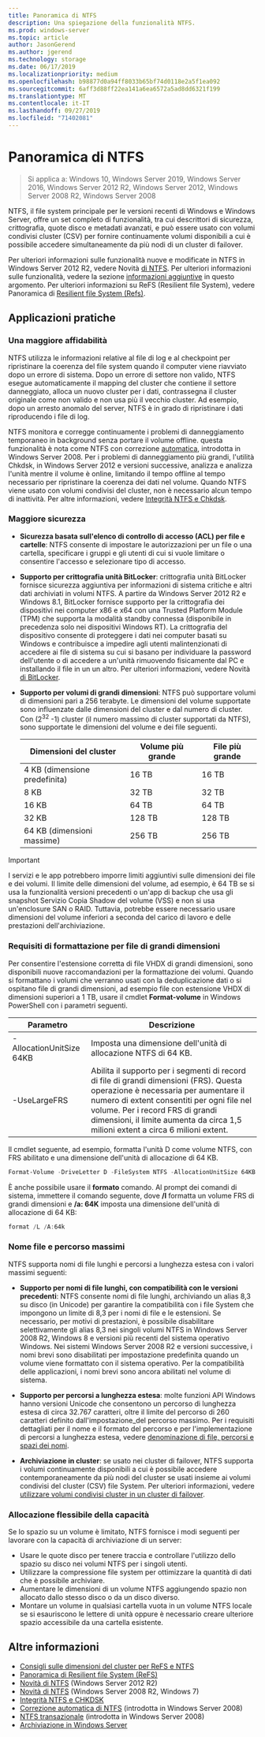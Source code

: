 ```yaml
---
title: Panoramica di NTFS
description: Una spiegazione della funzionalità NTFS.
ms.prod: windows-server
ms.topic: article
author: JasonGerend
ms.author: jgerend
ms.technology: storage
ms.date: 06/17/2019
ms.localizationpriority: medium
ms.openlocfilehash: b98877d0a94ff8033b65bf74d0118e2a5f1ea092
ms.sourcegitcommit: 6aff3d88ff22ea141a6ea6572a5ad8dd6321f199
ms.translationtype: MT
ms.contentlocale: it-IT
ms.lasthandoff: 09/27/2019
ms.locfileid: "71402081"
---
```

# <a name="ntfs-overview"></a>Panoramica di NTFS

>Si applica a: Windows 10, Windows Server 2019, Windows Server 2016, Windows Server 2012 R2, Windows Server 2012, Windows Server 2008 R2, Windows Server 2008

NTFS, il file system principale per le versioni recenti di Windows e Windows Server, offre un set completo di funzionalità, tra cui descrittori di sicurezza, crittografia, quote disco e metadati avanzati, e può essere usato con volumi condivisi cluster (CSV) per fornire continuamente volumi disponibili a cui è possibile accedere simultaneamente da più nodi di un cluster di failover.

Per ulteriori informazioni sulle funzionalità nuove e modificate in NTFS in Windows Server 2012 R2, vedere Novità [di NTFS](https://docs.microsoft.com/previous-versions/windows/it-pro/windows-server-2012-r2-and-2012/dn466520(v%3dws.11)). Per ulteriori informazioni sulle funzionalità, vedere la sezione [informazioni aggiuntive](#additional-information) in questo argomento. Per ulteriori informazioni su ReFS (Resilient file System), vedere Panoramica di [Resilient file System (Refs)](../refs/refs-overview.md).

## <a name="practical-applications"></a>Applicazioni pratiche

### <a name="increased-reliability"></a>Una maggiore affidabilità

NTFS utilizza le informazioni relative al file di log e al checkpoint per ripristinare la coerenza del file system quando il computer viene riavviato dopo un errore di sistema. Dopo un errore di settore non valido, NTFS esegue automaticamente il mapping del cluster che contiene il settore danneggiato, alloca un nuovo cluster per i dati, contrassegna il cluster originale come non valido e non usa più il vecchio cluster. Ad esempio, dopo un arresto anomalo del server, NTFS è in grado di ripristinare i dati riproducendo i file di log.

NTFS monitora e corregge continuamente i problemi di danneggiamento temporaneo in background senza portare il volume offline. questa funzionalità è nota come NTFS con correzione [automatica](https://docs.microsoft.com/previous-versions/windows/it-pro/windows-server-2008-R2-and-2008/cc771388(v=ws.10)), introdotta in Windows Server 2008. Per i problemi di danneggiamento più grandi, l'utilità Chkdsk, in Windows Server 2012 e versioni successive, analizza e analizza l'unità mentre il volume è online, limitando il tempo offline al tempo necessario per ripristinare la coerenza dei dati nel volume. Quando NTFS viene usato con volumi condivisi del cluster, non è necessario alcun tempo di inattività. Per altre informazioni, vedere [Integrità NTFS e Chkdsk](https://docs.microsoft.com/previous-versions/windows/it-pro/windows-server-2012-r2-and-2012/hh831536(v%3dws.11)).

### <a name="increased-security"></a>Maggiore sicurezza

- **Sicurezza basata sull'elenco di controllo di accesso (ACL) per file e cartelle**: NTFS consente di impostare le autorizzazioni per un file o una cartella, specificare i gruppi e gli utenti di cui si vuole limitare o consentire l'accesso e selezionare tipo di accesso.

- **Supporto per crittografia unità BitLocker**: crittografia unità BitLocker fornisce sicurezza aggiuntiva per informazioni di sistema critiche e altri dati archiviati in volumi NTFS. A partire da Windows Server 2012 R2 e Windows 8.1, BitLocker fornisce supporto per la crittografia dei dispositivi nei computer x86 e x64 con una Trusted Platform Module (TPM) che supporta la modalità standby connessa (disponibile in precedenza solo nei dispositivi Windows RT). La crittografia del dispositivo consente di proteggere i dati nei computer basati su Windows e contribuisce a impedire agli utenti malintenzionati di accedere ai file di sistema su cui si basano per individuare la password dell'utente o di accedere a un'unità rimuovendo fisicamente dal PC e installando il file in un un altro. Per ulteriori informazioni, vedere Novità [di BitLocker](https://docs.microsoft.com/previous-versions/windows/it-pro/windows-server-2012-r2-and-2012/dn306081(v%3dws.11)).

- **Supporto per volumi di grandi dimensioni**: NTFS può supportare volumi di dimensioni pari a 256 terabyte. Le dimensioni del volume supportate sono influenzate dalle dimensioni del cluster e dal numero di cluster. Con (2<sup>32</sup> -1) cluster (il numero massimo di cluster supportati da NTFS), sono supportate le dimensioni del volume e dei file seguenti.

  |Dimensioni del cluster|Volume più grande|File più grande|
  |---|---|---|
  |4 KB (dimensione predefinita)|16 TB|16 TB|
  |8 KB|32 TB|32 TB|
  |16 KB|64 TB|64 TB|
  |32 KB|128 TB|128 TB|
  |64 KB (dimensioni massime)|256 TB|256 TB|

>[!IMPORTANT]
>I servizi e le app potrebbero imporre limiti aggiuntivi sulle dimensioni dei file e dei volumi. Il limite delle dimensioni del volume, ad esempio, è 64 TB se si usa la funzionalità versioni precedenti o un'app di backup che usa gli snapshot Servizio Copia Shadow del volume (VSS) e non si usa un'enclosure SAN o RAID. Tuttavia, potrebbe essere necessario usare dimensioni del volume inferiori a seconda del carico di lavoro e delle prestazioni dell'archiviazione.

### <a name="formatting-requirements-for-large-files"></a>Requisiti di formattazione per file di grandi dimensioni

Per consentire l'estensione corretta di file VHDX di grandi dimensioni, sono disponibili nuove raccomandazioni per la formattazione dei volumi. Quando si formattano i volumi che verranno usati con la deduplicazione dati o si ospitano file di grandi dimensioni, ad esempio file con estensione VHDX di dimensioni superiori a 1 TB, usare il cmdlet **Format-volume** in Windows PowerShell con i parametri seguenti.

|Parametro|Descrizione|
|---|---|
|-AllocationUnitSize 64KB|Imposta una dimensione dell'unità di allocazione NTFS di 64 KB.|
|-UseLargeFRS|Abilita il supporto per i segmenti di record di file di grandi dimensioni (FRS). Questa operazione è necessaria per aumentare il numero di extent consentiti per ogni file nel volume. Per i record FRS di grandi dimensioni, il limite aumenta da circa 1,5 milioni extent a circa 6 milioni extent.|

Il cmdlet seguente, ad esempio, formatta l'unità D come volume NTFS, con FRS abilitato e una dimensione dell'unità di allocazione di 64 KB.

```PowerShell
Format-Volume -DriveLetter D -FileSystem NTFS -AllocationUnitSize 64KB -UseLargeFRS
```

È anche possibile usare il **formato** comando. Al prompt dei comandi di sistema, immettere il comando seguente, dove **/l** formatta un volume FRS di grandi dimensioni e **/a: 64K** imposta una dimensione dell'unità di allocazione di 64 KB:

```PowerShell
format /L /A:64k
```

### <a name="maximum-file-name-and-path"></a>Nome file e percorso massimi

NTFS supporta nomi di file lunghi e percorsi a lunghezza estesa con i valori massimi seguenti:

- **Supporto per nomi di file lunghi, con compatibilità con le versioni precedenti**: NTFS consente nomi di file lunghi, archiviando un alias 8,3 su disco (in Unicode) per garantire la compatibilità con i file System che impongono un limite di 8,3 per i nomi di file e le estensioni. Se necessario, per motivi di prestazioni, è possibile disabilitare selettivamente gli alias 8,3 nei singoli volumi NTFS in Windows Server 2008 R2, Windows 8 e versioni più recenti del sistema operativo Windows.
  Nei sistemi Windows Server 2008 R2 e versioni successive, i nomi brevi sono disabilitati per impostazione predefinita quando un volume viene formattato con il sistema operativo. Per la compatibilità delle applicazioni, i nomi brevi sono ancora abilitati nel volume di sistema.

- **Supporto per percorsi a lunghezza estesa**: molte funzioni API Windows hanno versioni Unicode che consentono un percorso di lunghezza estesa di circa 32.767 caratteri, oltre il limite del percorso di 260 caratteri definito dall'impostazione\_del percorso massimo. Per i requisiti dettagliati per il nome e il formato del percorso e per l'implementazione di percorsi a lunghezza estesa, vedere [denominazione di file, percorsi e spazi dei nomi](https://msdn.microsoft.com/library/windows/desktop/aa365247).

- **Archiviazione in cluster**: se usato nei cluster di failover, NTFS supporta i volumi continuamente disponibili a cui è possibile accedere contemporaneamente da più nodi del cluster se usati insieme ai volumi condivisi del cluster (CSV) file System. Per ulteriori informazioni, vedere [utilizzare volumi condivisi cluster in un cluster di failover](../../failover-clustering/failover-cluster-csvs.md).

### <a name="flexible-allocation-of-capacity"></a>Allocazione flessibile della capacità

Se lo spazio su un volume è limitato, NTFS fornisce i modi seguenti per lavorare con la capacità di archiviazione di un server:

- Usare le quote disco per tenere traccia e controllare l'utilizzo dello spazio su disco nei volumi NTFS per i singoli utenti.
- Utilizzare la compressione file system per ottimizzare la quantità di dati che è possibile archiviare.
- Aumentare le dimensioni di un volume NTFS aggiungendo spazio non allocato dallo stesso disco o da un disco diverso.
- Montare un volume in qualsiasi cartella vuota in un volume NTFS locale se si esauriscono le lettere di unità oppure è necessario creare ulteriore spazio accessibile da una cartella esistente.

## <a name="additional-information"></a>Altre informazioni

- [Consigli sulle dimensioni del cluster per ReFS e NTFS](https://techcommunity.microsoft.com/t5/Storage-at-Microsoft/Cluster-size-recommendations-for-ReFS-and-NTFS/ba-p/425960)
- [Panoramica di Resilient file System (ReFS)](../refs/refs-overview.md)
- [Novità di NTFS](https://docs.microsoft.com/previous-versions/windows/it-pro/windows-server-2012-r2-and-2012/dn466520(v%3dws.11)) (Windows Server 2012 R2)
- [Novità di NTFS](https://docs.microsoft.com/previous-versions/windows/it-pro/windows-server-2008-R2-and-2008/ff383236(v=ws.10)) (Windows Server 2008 R2, Windows 7)
- [Integrità NTFS e CHKDSK](https://docs.microsoft.com/previous-versions/windows/it-pro/windows-server-2012-r2-and-2012/hh831536(v%3dws.11))
- [Correzione automatica di NTFS](https://docs.microsoft.com/previous-versions/windows/it-pro/windows-server-2008-R2-and-2008/cc771388(v=ws.10)) (introdotta in Windows Server 2008)
- [NTFS transazionale](https://docs.microsoft.com/previous-versions/windows/it-pro/windows-server-2008-r2-and-2008/cc730726(v%3dws.10)) (introdotta in Windows Server 2008)
- [Archiviazione in Windows Server](../storage.md)